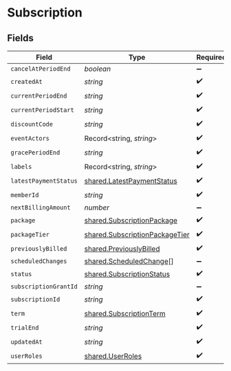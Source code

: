 # Subscription


## Fields

| Field                                                                            | Type                                                                             | Required                                                                         | Description                                                                      |
| -------------------------------------------------------------------------------- | -------------------------------------------------------------------------------- | -------------------------------------------------------------------------------- | -------------------------------------------------------------------------------- |
| `cancelAtPeriodEnd`                                                              | *boolean*                                                                        | :heavy_minus_sign:                                                               | N/A                                                                              |
| `createdAt`                                                                      | *string*                                                                         | :heavy_check_mark:                                                               | N/A                                                                              |
| `currentPeriodEnd`                                                               | *string*                                                                         | :heavy_check_mark:                                                               | N/A                                                                              |
| `currentPeriodStart`                                                             | *string*                                                                         | :heavy_check_mark:                                                               | N/A                                                                              |
| `discountCode`                                                                   | *string*                                                                         | :heavy_check_mark:                                                               | N/A                                                                              |
| `eventActors`                                                                    | Record<string, *string*>                                                         | :heavy_check_mark:                                                               | N/A                                                                              |
| `gracePeriodEnd`                                                                 | *string*                                                                         | :heavy_check_mark:                                                               | N/A                                                                              |
| `labels`                                                                         | Record<string, *string*>                                                         | :heavy_check_mark:                                                               | N/A                                                                              |
| `latestPaymentStatus`                                                            | [shared.LatestPaymentStatus](../../models/shared/latestpaymentstatus.md)         | :heavy_check_mark:                                                               | N/A                                                                              |
| `memberId`                                                                       | *string*                                                                         | :heavy_check_mark:                                                               | N/A                                                                              |
| `nextBillingAmount`                                                              | *number*                                                                         | :heavy_minus_sign:                                                               | N/A                                                                              |
| `package`                                                                        | [shared.SubscriptionPackage](../../models/shared/subscriptionpackage.md)         | :heavy_check_mark:                                                               | N/A                                                                              |
| `packageTier`                                                                    | [shared.SubscriptionPackageTier](../../models/shared/subscriptionpackagetier.md) | :heavy_check_mark:                                                               | N/A                                                                              |
| `previouslyBilled`                                                               | [shared.PreviouslyBilled](../../models/shared/previouslybilled.md)               | :heavy_check_mark:                                                               | N/A                                                                              |
| `scheduledChanges`                                                               | [shared.ScheduledChange](../../models/shared/scheduledchange.md)[]               | :heavy_minus_sign:                                                               | N/A                                                                              |
| `status`                                                                         | [shared.SubscriptionStatus](../../models/shared/subscriptionstatus.md)           | :heavy_check_mark:                                                               | N/A                                                                              |
| `subscriptionGrantId`                                                            | *string*                                                                         | :heavy_minus_sign:                                                               | N/A                                                                              |
| `subscriptionId`                                                                 | *string*                                                                         | :heavy_check_mark:                                                               | N/A                                                                              |
| `term`                                                                           | [shared.SubscriptionTerm](../../models/shared/subscriptionterm.md)               | :heavy_check_mark:                                                               | N/A                                                                              |
| `trialEnd`                                                                       | *string*                                                                         | :heavy_check_mark:                                                               | N/A                                                                              |
| `updatedAt`                                                                      | *string*                                                                         | :heavy_check_mark:                                                               | N/A                                                                              |
| `userRoles`                                                                      | [shared.UserRoles](../../models/shared/userroles.md)                             | :heavy_check_mark:                                                               | N/A                                                                              |